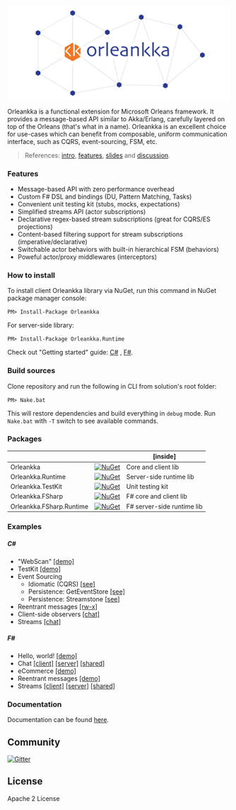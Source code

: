 ![Orleankka Logo](Logo.Wide.jpg)

Orleankka is a functional extension for Microsoft Orleans framework. It provides a message-based API similar to Akka/Erlang, carefully layered on top of the Orleans (that's what in a name). Orleankka is an excellent choice for use-cases which can benefit from composable, uniform communication interface, such as CQRS, event-sourcing, FSM, etc.

> References: [intro](https://www.youtube.com/watch?v=07Up88bpl20), [features](https://www.youtube.com/watch?v=FKL-PS8Q9ac), [slides](https://docs.google.com/presentation/d/1brM4SS-uJBRMZs-CdOZoJ0KUgrnPXXwrOXnYgfLL4Nk/edit#slide=id.p4) and [discussion](https://github.com/dotnet/orleans/issues/42).

### Features

+ Message-based API with zero performance overhead
+ Custom F# DSL and bindings (DU, Pattern Matching, Tasks)
+ Convenient unit testing kit (stubs, mocks, expectations)
+ Simplified streams API (actor subscriptions)
+ Declarative regex-based stream subscriptions (great for CQRS/ES projections)
+ Content-based filtering support for stream subscriptions (imperative/declarative)
+ Switchable actor behaviors with built-in hierarchical FSM (behaviors)
+ Poweful actor/proxy middlewares (interceptors)

### How to install

To install client Orleankka library via NuGet, run this command in NuGet package manager console:

	PM> Install-Package Orleankka

For server-side library:

	PM> Install-Package Orleankka.Runtime

Check out "Getting started" guide: [C#](https://github.com/OrleansContrib/Orleankka/wiki/Getting-Started-CSharp)
, [F#](https://github.com/OrleansContrib/Orleankka/wiki/Getting-Started-FSharp).

### Build sources

Clone repository and run the following in CLI from solution's root folder:

	PM> Nake.bat

This will restore dependencies and build everything in `debug` mode. Run `Nake.bat` with `-T` switch to see available commands.


### Packages

|  |  | [inside]
| ------- |:----:| ---------- |
| Orleankka | [![NuGet](https://img.shields.io/nuget/v/Orleankka.svg?style=flat)](https://www.nuget.org/packages/Orleankka/) | Core and client lib
| Orleankka.Runtime | [![NuGet](https://img.shields.io/nuget/v/Orleankka.Runtime.svg?style=flat)](https://www.nuget.org/packages/Orleankka/) | Server-side runtime lib
| Orleankka.TestKit | [![NuGet](https://img.shields.io/nuget/v/Orleankka.TestKit.svg?style=flat)](https://www.nuget.org/packages/Orleankka.TestKit/) | Unit testing kit
| Orleankka.FSharp | [![NuGet](https://img.shields.io/nuget/v/Orleankka.FSharp.svg?style=flat)](https://www.nuget.org/packages/Orleankka.FSharp/) | F# core and client lib
| Orleankka.FSharp.Runtime | [![NuGet](https://img.shields.io/nuget/v/Orleankka.FSharp.Runtime.svg?style=flat)](https://www.nuget.org/packages/Orleankka.FSharp.Runtime/) | F# server-side runtime lib

### Examples

##### C&#35;

+ "WebScan" [[demo]](Source/Demo.App)
+ TestKit [[demo]](Source/Demo.App.Tests)
+ Event Sourcing 
	+ Idiomatic (CQRS) [[see]](Source/Example.EventSourcing.Idiomatic)
	+ Persistence: GetEventStore [[see]](Source/Example.EventSourcing.Persistence.GES)
	+ Persistence: Streamstone [[see]](Source/Example.EventSourcing.Persistence.Streamstone)
+ Reentrant messages [[rw-x]](Source/Example.Reentrant)
+ Client-side observers [[chat]](Source/Example.Observers.Chat.Client)
+ Streams [[chat]](Source/Example.Streams.Chat.Server)

##### F&#35;

+ Hello, world! [[demo]](Source/FSharp.Demo.HelloWorld) 
+ Chat  [[client]](Source/FSharp.Example.Observers.Chat.Client) [[server]](Source/FSharp.Example.Observers.Chat.Server) [[shared]](Source/FSharp.Example.Observers.Chat.Shared)
+ eCommerce [[demo]](Source/FSharp.Demo.Shop)
+ Reentrant messages [[demo]](Source/FSharp.Example.Reentrant)
+ Streams [[client]](Source/FSharp.Example.Streams.Chat.Client) [[server]](Source/FSharp.Example.Streams.Chat.Server) [[shared]](Source/FSharp.Example.Streams.Chat.Shared)

### Documentation

Documentation can be found [here](http://orleanscontrib.github.io/Orleankka/).

## Community

[![Gitter](https://badges.gitter.im/Join%20Chat.svg)](https://gitter.im/OrleansContrib/Orleankka?utm_source=badge&utm_medium=badge&utm_campaign=pr-badge&utm_content=badge)

## License

Apache 2 License
